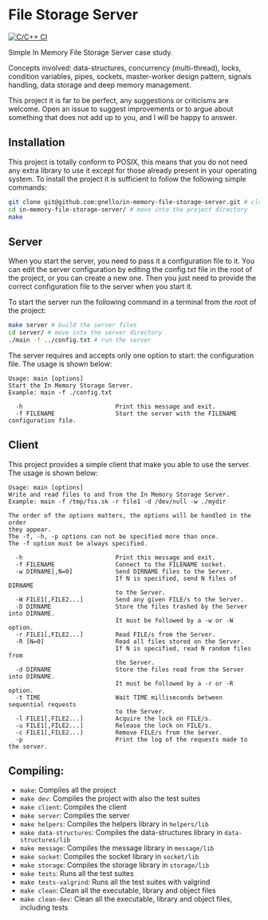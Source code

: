 # File Storage Server
[![C/C++ CI][1]][2]

Simple In Memory File Storage Server case study.  

Concepts involved: data-structures, concurrency (multi-thread), locks, condition variables, pipes, sockets, 
master-worker design pattern, signals handling, data storage and deep memory management. 

This project it is far to be perfect, any suggestions or criticisms are welcome. Open an issue to suggest improvements 
or to argue about something that does not add up to you, and I will be happy to answer.

## Installation
This project is totally conform to POSIX, this means that you do not need any extra library to use it
except for those already present in your operating system.
To install the project it is sufficient to follow the following simple commands:

```bash
git clone git@github.com:gnello/in-memory-file-storage-server.git # clone the project
cd in-memory-file-storage-server/ # move into the project directory
make
```

## Server
When you start the server, you need to pass it a configuration file to it. You can edit the server configuration by editing 
the config.txt file in the root of the project, or you can create a new one. Then you just need to provide the correct 
configuration file to the server when you start it.  

To start the server run the following command in a terminal from the root of the project:

```bash
make server # build the server files 
cd server/ # move into the server directory
./main -f ../config.txt # run the server
```

The server requires and accepts only one option to start: the configuration file. The usage is shown below: 

```text
Usage: main [options]
Start the In Memory Storage Server.
Example: main -f ./config.txt

  -h                          Print this message and exit.
  -f FILENAME                 Start the server with the FILENAME configuration file.
```

## Client
This project provides a simple client that make you able to use the server. The usage is shown below:

```text
Usage: main [options]
Write and read files to and from the In Memory Storage Server.
Example: main -f /tmp/fss.sk -r file1 -d /dev/null -w ./mydir

The order of the options matters, the options will be handled in the order
they appear.
The -f, -h, -p options can not be specified more than once.
The -f option must be always specified.

  -h                          Print this message and exit.
  -f FILENAME                 Connect to the FILENAME socket.
  -w DIRNAME[,N=0]            Send DIRNAME files to the Server.
                              If N is specified, send N files of DIRNAME
                              to the Server.
  -W FILE1[,FILE2...]         Send any given FILE/s to the Server.
  -D DIRNAME                  Store the files trashed by the Server into DIRNAME.
                              It must be followed by a -w or -W option.
  -r FILE1[,FILE2...]         Read FILE/s from the Server.
  -R [N=0]                    Read all files stored on the Server.
                              If N is specified, read N random files from
                              the Server.
  -d DIRNAME                  Store the files read from the Server  into DIRNAME.
                              It must be followed by a -r or -R option.
  -t TIME                     Wait TIME milliseconds between sequential requests
                              to the Server.
  -l FILE1[,FILE2...]         Acquire the lock on FILE/s.
  -u FILE1[,FILE2...]         Release the lock on FILE/s.
  -c FILE1[,FILE2...]         Remove FILE/s from the Server.
  -p                          Print the log of the requests made to the server.
```

## Compiling:

- `make`: Compiles all the project
- `make dev`: Compiles the project with also the test suites
- `make client`: Compiles the client
- `make server`: Compiles the server
- `make helpers`: Compiles the helpers library in `helpers/lib`
- `make data-structures`: Compiles the data-structures library in `data-structures/lib`
- `make message`: Compiles the message library in `message/lib`
- `make socket`: Compiles the socket library in `socket/lib`
- `make storage`: Compiles the storage library in `storage/lib`
- `make tests`: Runs all the test suites
- `make tests-valgrind`: Runs all the test suites with valgrind
- `make clean`: Clean all the executable, library and object files
- `make clean-dev`: Clean all the executable, library and object files, including tests

[1]: https://github.com/gnello/so-project/actions/workflows/c-cpp.yml/badge.svg
[2]: https://github.com/gnello/so-project/actions/workflows/c-cpp.yml
